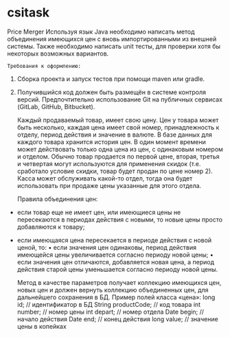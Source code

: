 # csitask
Price Merger
Используя язык Java необходимо написать метод объединения имеющихся цен с вновь импортированными из внешней системы. Также необходимо написать unit тесты, для проверки хотя бы некоторых возможных вариантов.

	Требования к оформлению:
1) Сборка проекта и запуск тестов при помощи maven или gradle.
2) Получившийся код должен быть размещён в системе контроля версий. Предпочтительно использование Git на публичных сервисах (GitLab, GitHub, Bitbucket).
	
	Каждый продаваемый товар, имеет свою цену. Цен у товара может быть несколько, каждая цена имеет свой номер, принадлежность к отделу, период действия и значение в валюте. 
	В базе данных для каждого товара хранится история цен. В один момент времени может действовать только одна цена из цен, с одинаковым номером и отделом. Обычно товар продается по первой цене, вторая, третья и четвертая могут используются для применения скидок (т.е. сработало условие скидки, товар будет продан по цене номер 2). Касса может обслуживать какой-то отдел, тогда она будет использовать при продаже цены указанные для этого отдела.

	Правила объединения цен:
-	если товар еще не имеет цен, или имеющиеся цены не пересекаются в периодах действия с новыми, то новые цены просто добавляются к товару;
-	если имеющаяся цена пересекается в периоде действия с новой ценой, то:
  •	если значения цен одинаковы, период действия имеющейся цены увеличивается согласно периоду новой цены;
  •	если значения цен отличаются, добавляется новая цена, а период действия старой цены уменьшается согласно периоду новой цены.
	
	Метод в качестве параметров получает коллекцию имеющихся цен, новых цен и должен вернуть коллекцию объединенных цен, для дальнейшего сохранения в БД. 
Пример полей класса «цена»:
	long id; // идентификатор в БД
	String productCode; // код товара
	int number; // номер цены
	int depart; // номер отдела
	Date begin; // начало действия
	Date end; // конец действия
	long value; // значение цены в копейках
